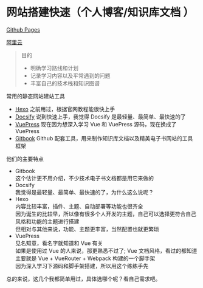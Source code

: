 # 网站搭建快速（个人博客/知识库文档 ）

[Github Pages](https://wangzhije.github.io/blog/)

[阿里云](http://wangzhijie.top/blog/)

> 目的
>
> - 明确学习路线和计划
> - 记录学习内容以及平常遇到的问题
> - 丰富自己的技术栈和知识图谱

常用的静态网站建站工具

- <a href="https://hexo.io/zh-cn/" target="_blank">Hexo</a> 之前用过，根据官网教程能很快上手
- <a href="https://docsify.js.org/" target="_blank">Docsify</a> 说到快速上手，我觉得 Docsify 是最轻量、最简单、最快速的了
- <a href="https://vuepress.vuejs.org/zh/" target="_blank">VuePress</a> 现在因为想深入学习 Vue 和 VuePress 源码，现在换成了 VuePress
- <a href="https://github.com/GitbookIO/gitbook" target="_blank">Gitbook</a> Github 配套工具，用来制作知识库文档以及精美电子书网站的工具框架

他们的主要特点

- Gitbook  
  这个估计更不用介绍，不少技术电子书文档都是用它来做的
- Docsify  
  我觉得是最轻量、最简单、最快速的了，为什么这么说呢？  
- Hexo  
  内容比较丰富，插件、主题、自动部署等功能也很齐全  
  因为诞生的比较早，所以像有很多个人开发的主题，自己可以选择更符合自己风格和功能的主题进行搭建  
  但相对与其他来说，功能、主题更丰富，当然配置也就更繁琐
- VuePress  
  见名知意，看名字就知道和 Vue 有关  
  如果是使用过 Vue 的人来说，那更熟悉不过了; Vue 文档风格，看过的都知道  
  主要就是 Vue + VueRouter + Webpack 构建的一个脚手架  
  因为深入学习下源码和脚手架搭建，所以用这个练练手先

总的来说，这几个我都简单用过，具体选哪个呢？看自己需求吧。